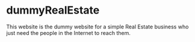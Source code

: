 # dummyRealEstate
This website is the dummy website for a simple Real Estate business who just need the people in the Internet to reach them.
